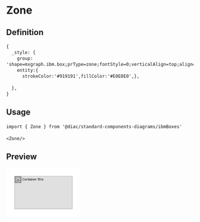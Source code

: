 # Zone

## Definition

```
{
  _style: {
    group: 'shape=mxgraph.ibm.box;prType=zone;fontStyle=0;verticalAlign=top;align=left;spacingLeft=32;spacingTop=4;fillColor=#E0E0E0;rounded=0;whiteSpace=wrap;html=1;strokeColor=#919191;strokeWidth=1;dashed=0;container=1;spacing=-4;collapsible=0;expand=0;recursiveResize=0;',
    entity:{
      strokeColor:'#919191',fillColor:'#E0E0E0',},
    
  },
}
```

## Usage

```
import { Zone } from '@diac/standard-components-diagrams/ibmBoxes'

<Zone/>
```

## Preview

<img src="./zone.png" width="200"/>
